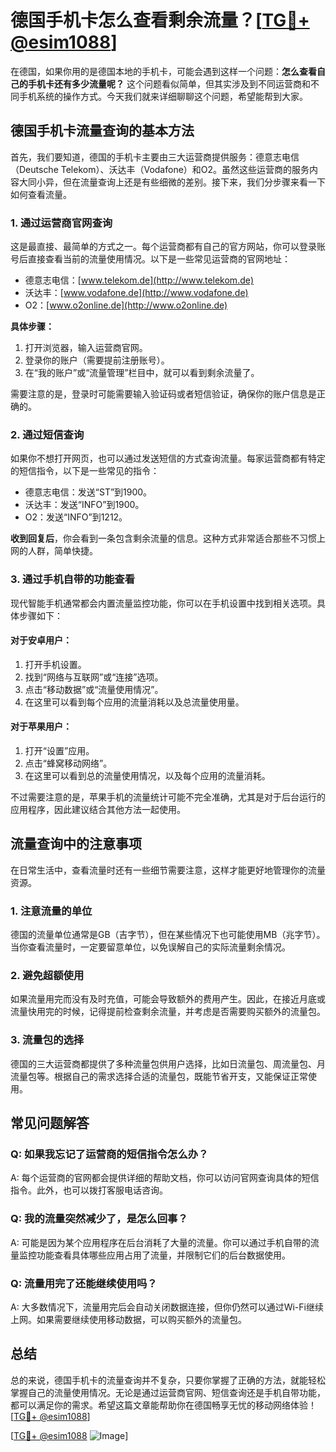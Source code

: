 # 德国手机卡怎么查看剩余流量？[[TG💪+ @esim1088](https://t.me/s/esim1088)]

在德国，如果你用的是德国本地的手机卡，可能会遇到这样一个问题：**怎么查看自己的手机卡还有多少流量呢？** 这个问题看似简单，但其实涉及到不同运营商和不同手机系统的操作方式。今天我们就来详细聊聊这个问题，希望能帮到大家。

## 德国手机卡流量查询的基本方法

首先，我们要知道，德国的手机卡主要由三大运营商提供服务：德意志电信（Deutsche Telekom）、沃达丰（Vodafone）和O2。虽然这些运营商的服务内容大同小异，但在流量查询上还是有些细微的差别。接下来，我们分步骤来看一下如何查看流量。

### 1. **通过运营商官网查询**

这是最直接、最简单的方式之一。每个运营商都有自己的官方网站，你可以登录账号后直接查看当前的流量使用情况。以下是一些常见运营商的官网地址：

- 德意志电信：[www.telekom.de](http://www.telekom.de)
- 沃达丰：[www.vodafone.de](http://www.vodafone.de)
- O2：[www.o2online.de](http://www.o2online.de)

**具体步骤：**
1. 打开浏览器，输入运营商官网。
2. 登录你的账户（需要提前注册账号）。
3. 在“我的账户”或“流量管理”栏目中，就可以看到剩余流量了。

需要注意的是，登录时可能需要输入验证码或者短信验证，确保你的账户信息是正确的。

### 2. **通过短信查询**

如果你不想打开网页，也可以通过发送短信的方式查询流量。每家运营商都有特定的短信指令，以下是一些常见的指令：

- 德意志电信：发送“ST”到1900。
- 沃达丰：发送“INFO”到1900。
- O2：发送“INFO”到1212。

**收到回复后**，你会看到一条包含剩余流量的信息。这种方式非常适合那些不习惯上网的人群，简单快捷。

### 3. **通过手机自带的功能查看**

现代智能手机通常都会内置流量监控功能，你可以在手机设置中找到相关选项。具体步骤如下：

#### 对于安卓用户：
1. 打开手机设置。
2. 找到“网络与互联网”或“连接”选项。
3. 点击“移动数据”或“流量使用情况”。
4. 在这里可以看到每个应用的流量消耗以及总流量使用量。

#### 对于苹果用户：
1. 打开“设置”应用。
2. 点击“蜂窝移动网络”。
3. 在这里可以看到总的流量使用情况，以及每个应用的流量消耗。

不过需要注意的是，苹果手机的流量统计可能不完全准确，尤其是对于后台运行的应用程序，因此建议结合其他方法一起使用。

## 流量查询中的注意事项

在日常生活中，查看流量时还有一些细节需要注意，这样才能更好地管理你的流量资源。

### 1. **注意流量的单位**
德国的流量单位通常是GB（吉字节），但在某些情况下也可能使用MB（兆字节）。当你查看流量时，一定要留意单位，以免误解自己的实际流量剩余情况。

### 2. **避免超额使用**
如果流量用完而没有及时充值，可能会导致额外的费用产生。因此，在接近月底或流量快用完的时候，记得提前检查剩余流量，并考虑是否需要购买额外的流量包。

### 3. **流量包的选择**
德国的三大运营商都提供了多种流量包供用户选择，比如日流量包、周流量包、月流量包等。根据自己的需求选择合适的流量包，既能节省开支，又能保证正常使用。

## 常见问题解答

### Q: 如果我忘记了运营商的短信指令怎么办？
A: 每个运营商的官网都会提供详细的帮助文档，你可以访问官网查询具体的短信指令。此外，也可以拨打客服电话咨询。

### Q: 我的流量突然减少了，是怎么回事？
A: 可能是因为某个应用程序在后台消耗了大量的流量。你可以通过手机自带的流量监控功能查看具体哪些应用占用了流量，并限制它们的后台数据使用。

### Q: 流量用完了还能继续使用吗？
A: 大多数情况下，流量用完后会自动关闭数据连接，但你仍然可以通过Wi-Fi继续上网。如果需要继续使用移动数据，可以购买额外的流量包。

## 总结

总的来说，德国手机卡的流量查询并不复杂，只要你掌握了正确的方法，就能轻松掌握自己的流量使用情况。无论是通过运营商官网、短信查询还是手机自带功能，都可以满足你的需求。希望这篇文章能帮助你在德国畅享无忧的移动网络体验！[[TG💪+ @esim1088](https://t.me/s/esim1088)]

[[TG💪+ @esim1088](https://t.me/s/esim1088) ![Image](https://i.postimg.cc/4NQfJmqS/Snipaste-2025-05-13-00-14-12.png)]